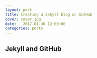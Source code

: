 ```yaml
---
layout: post
title: Creating a Jekyll blog on GitHub
cover: cover.jpg
date:   2017-01-30 12:00:00
categories: posts
---
```


## Jekyll and GitHub

